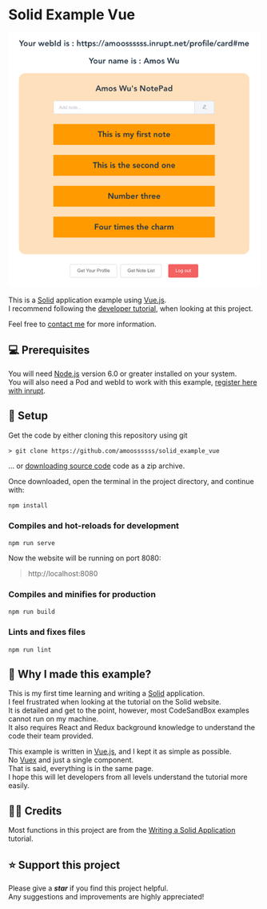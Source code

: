 # Solid Example Vue

![website previe](./src/assets/preview.png)

This is a [Solid](https://solidproject.org/) application example using [Vue.js](https://vuejs.org/). <br>
I recommend following the [developer tutorial](https://solidproject.org/for-developers/apps/first-app), when looking at this project.

Feel free to [contact me](mailto:amos70180@gmail.com) for more information.

## 💻 Prerequisites
You will need [Node.js](https://nodejs.org) version 6.0 or greater installed on your system.<br>
You will also need a Pod and webId to work with this example, [register here with inrupt](https://inrupt.net/).

## 🔧 Setup

Get the code by either cloning this repository using git

    > git clone https://github.com/amoossssss/solid_example_vue

... or [downloading source code](https://github.com/amoossssss/solid_example_vue/archive/master.zip) code as a zip archive.

Once downloaded, open the terminal in the project directory, and continue with:

```
npm install
```

### Compiles and hot-reloads for development
```
npm run serve
```
Now the website will be running on port 8080:
  >  http://localhost:8080

### Compiles and minifies for production
```
npm run build
```

### Lints and fixes files
```
npm run lint
```

## 📝 Why I made this example?

This is my first time learning and writing a [Solid](https://solidproject.org/) application. <br>
I feel frustrated when looking at the tutorial on the Solid website. <br>
It is detailed and get to the point, however, most CodeSandBox examples cannot run on my machine. <br>
It also requires React and Redux background knowledge to understand the code their team provided. <br>

This example is written in [Vue.js](https://vuejs.org/), and I kept it as simple as possible. <br>
No [Vuex](https://vuex.vuejs.org/) and just a single component. <br>
That is said, everything is in the same page. <br>
I hope this will let developers from all levels understand the tutorial more easily.

## 🙏🏼 Credits

Most functions in this project are from the [Writing a Solid Application](https://solidproject.org/for-developers/apps) tutorial.

## ⭐️ Support this project

Please give a ***star*** if you find this project helpful. <br>
Any suggestions and improvements are highly appreciated!